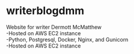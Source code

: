 # writerblogdmm
Website for writer Dermott McMatthew <br>
-Hosted on AWS EC2 instance <br>
-Python, Postgresql, Docker, Nginx, and Gunicorn <br>
-Hosted on AWS EC2 instance


